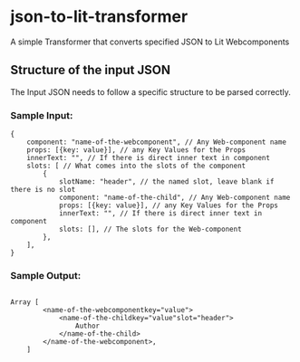 # json-to-lit-transformer

A simple Transformer that converts specified JSON to Lit Webcomponents

## Structure of the input JSON

The Input JSON needs to follow a specific structure to be parsed correctly.

### Sample Input:

```
{
    component: "name-of-the-webcomponent", // Any Web-component name
    props: [{key: value}], // any Key Values for the Props
    innerText: "", // If there is direct inner text in component
    slots: [ // What comes into the slots of the component
        {
            slotName: "header", // the named slot, leave blank if there is no slot
            component: "name-of-the-child", // Any Web-component name
            props: [{key: value}], // any Key Values for the Props
            innerText: "", // If there is direct inner text in component
            slots: [], // The slots for the Web-component
        },
    ],
}
```

### Sample Output:

```

Array [
        <name-of-the-webcomponentkey="value">
            <name-of-the-childkey="value"slot="header">
                Author
            </name-of-the-child>
        </name-of-the-webcomponent>,
    ]

```
